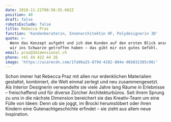 ```yaml
---
date: 2018-11-21T08:56:55.682Z
position: 40
draft: false
robotsExclude: false
title: Rebecca Praz
function: 'Kundenberaterin, Innenarchitektin HF, Polydesignerin 3D'
quote: >-
  Wenn das Konzept aufgeht und ich dem Kunden auf den ersten Blick ansehe, dass
  wir ins Schwarze getroffen haben – das gibt mir ein gutes Gefühl.
email: praz@3dimensional.ch
phone: +41 44 422 44 26
image: 'https://ucarecdn.com/1fa96a25-879d-4182-884e-d6b832385c90/'
---
```

Schon immer hat Rebecca Praz mit allen nur erdenklichen Materialien gestaltet, kombiniert, die Welt einmal zerlegt und neu zusammengesetzt. Als Interior Designerin verwandelte sie viele Jahre lang Räume in Erlebnisse – freischaffend und für diverse Zürcher Architekturbüros. Seit ihrem Sprung zu uns in die nächste Dimension bereichert sie das Kreativ-Team um eine Fülle von Ideen: Denn ob sie joggt, im Brocki herumstöbert oder ihren Kindern eine Gutenachtgeschichte erfindet – sie zieht aus allem neue Inspiration.
